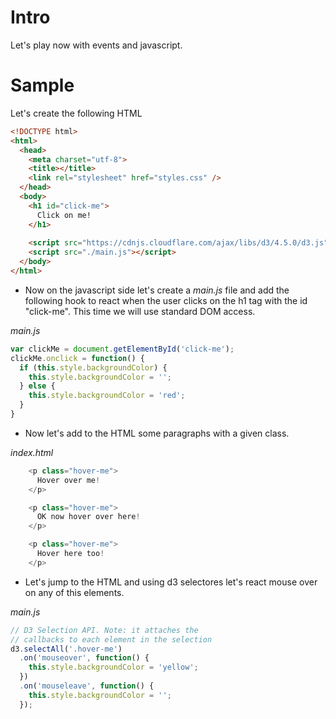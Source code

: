 # Intro

Let's play now with events and javascript.

# Sample

Let's create the following HTML

```html
<!DOCTYPE html>
<html>
  <head>
    <meta charset="utf-8">
    <title></title>
    <link rel="stylesheet" href="styles.css" />
  </head>
  <body>
    <h1 id="click-me">
      Click on me!
    </h1>
    
    <script src="https://cdnjs.cloudflare.com/ajax/libs/d3/4.5.0/d3.js" charset="utf-8"></script>
    <script src="./main.js"></script>
  </body>
</html>
```

- Now on the javascript side let's create a _main.js_ file and add the following hook to react
when the user clicks on the h1 tag with the id "click-me". This time we will use standard DOM access.

_main.js_

```javascript
var clickMe = document.getElementById('click-me');
clickMe.onclick = function() {
  if (this.style.backgroundColor) {
    this.style.backgroundColor = '';
  } else {
    this.style.backgroundColor = 'red';
  }
}
```

- Now let's add to the HTML some paragraphs with a given class.

_index.html_

```javascript
    <p class="hover-me">
      Hover over me!
    </p>

    <p class="hover-me">
      OK now hover over here!
    </p>

    <p class="hover-me">
      Hover here too!
    </p>
```

- Let's jump to the HTML and using d3 selectores let's react mouse over on any of this elements.

_main.js_

```javascript
// D3 Selection API. Note: it attaches the
// callbacks to each element in the selection
d3.selectAll('.hover-me')
  .on('mouseover', function() {
    this.style.backgroundColor = 'yellow';
  })
  .on('mouseleave', function() {
    this.style.backgroundColor = '';
  });
```